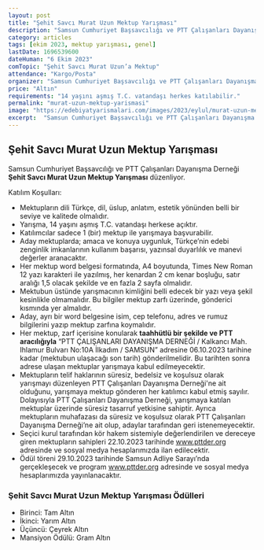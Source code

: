 ```yaml
---
layout: post
title: "Şehit Savcı Murat Uzun Mektup Yarışması"
description: "Samsun Cumhuriyet Başsavcılığı ve PTT Çalışanları Dayanışma Derneği 'Şehit Savcı Murat Uzun Mektup Yarışması' düzenliyor."
category: articles
tags: [ekim 2023, mektup yarışması, genel]
lastDate: 1696539600
dateHuman: "6 Ekim 2023"
comTopic: "Şehit Savcı Murat Uzun’a Mektup"
attendance: "Kargo/Posta"
organizer: "Samsun Cumhuriyet Başsavcılığı ve PTT Çalışanları Dayanışma Derneği"
price: "Altın"
requirements: "14 yaşını aşmış T.C. vatandaşı herkes katılabilir."
permalink: "murat-uzun-mektup-yarismasi"
image: "https://edebiyatyarismalari.com/images/2023/eylul/murat-uzun-mektup-yarismasi.jpg"
excerpt:  "Samsun Cumhuriyet Başsavcılığı ve PTT Çalışanları Dayanışma Derneği <strong> Şehit Savcı Murat Uzun Mektup Yarışması </strong> düzenliyor."
---
```


## Şehit Savcı Murat Uzun Mektup Yarışması
Samsun Cumhuriyet Başsavcılığı ve PTT Çalışanları Dayanışma Derneği **Şehit Savcı Murat Uzun Mektup Yarışması** düzenliyor.  

Katılım Koşulları:
- Mektupların dili Türkçe, dil, üslup, anlatım, estetik yönünden belli bir seviye ve kalitede olmalıdır. 
- Yarışma, 14 yaşını aşmış T.C. vatandaşı herkese açıktır.
- Katılımcılar sadece 1 (bir) mektup ile yarışmaya başvurabilir. 
- Aday mektuplarda; amaca ve konuya uygunluk, Türkçe’nin edebi zenginlik imkanlarının kullanım başarısı, yazınsal duyarlılık ve manevi değerler aranacaktır.
- Her mektup word belgesi formatında, A4 boyutunda, Times New Roman 12 yazı karakteri ile yazılmış, her kenardan 2 cm kenar boşluğu, satır aralığı 1,5 olacak şekilde ve en fazla 2 sayfa olmalıdır.
- Mektubun üstünde yarışmacının kimliğini belli edecek bir yazı veya şekil kesinlikle olmamalıdır. Bu bilgiler mektup zarfı üzerinde, gönderici kısmında yer almalıdır. 
- Aday, ayrı bir word belgesine isim, cep telefonu, adres ve rumuz bilgilerini yazıp mektup zarfına koymalıdır. 
- Her mektup, zarf içerisine konularak **taahhütlü bir şekilde ve PTT aracılığıyla** “PTT ÇALIŞANLARI DAYANIŞMA DERNEĞİ / Kalkancı Mah. Ihlamur Bulvarı No:10A İlkadım / SAMSUN” adresine 06.10.2023 tarihine kadar (mektubun ulaşacağı son tarih) gönderilmelidir. Bu tarihten sonra adrese ulaşan mektuplar yarışmaya kabul edilmeyecektir.
- Mektupların telif haklarının süresiz, bedelsiz ve koşulsuz olarak yarışmayı düzenleyen PTT Çalışanları Dayanışma Derneği'ne ait olduğunu, yarışmaya mektup gönderen her katılımcı kabul etmiş sayılır. Dolayısıyla PTT Çalışanları Dayanışma Derneği, yarışmaya katılan mektuplar üzerinde süresiz tasarruf yetkisine sahiptir. Ayrıca mektupların muhafazası da süresiz ve koşulsuz olarak PTT Çalışanları Dayanışma Derneği’ne ait olup, adaylar tarafından geri istenemeyecektir.
- Seçici kurul tarafından kör hakem sistemiyle değerlendirilen ve dereceye giren mektupların sahipleri 22.10.2023 tarihinde www.pttder.org adresinde ve sosyal medya hesaplarımızda ilan edilecektir.
- Ödül töreni 29.10.2023 tarihinde Samsun Adliye Sarayı’nda gerçekleşecek ve program www.pttder.org adresinde ve sosyal medya hesaplarımızda yayınlanacaktır.
 

### Şehit Savcı Murat Uzun Mektup Yarışması Ödülleri
- Birinci: Tam Altın
- İkinci: Yarım Altın
- Üçüncü: Çeyrek Altın
- Mansiyon Ödülü: Gram Altın